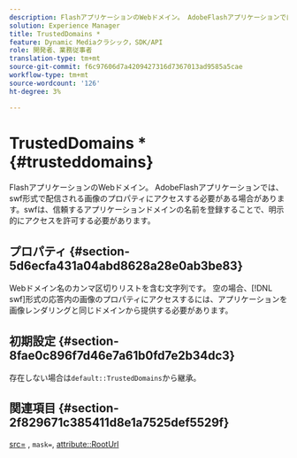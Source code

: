 ```yaml
---
description: FlashアプリケーションのWebドメイン。 AdobeFlashアプリケーションでは、swf形式で配信される画像のプロパティにアクセスする必要がある場合があります。swfは、信頼するアプリケーションドメインの名前を登録することで、明示的にアクセスを許可する必要があります。
solution: Experience Manager
title: TrustedDomains *
feature: Dynamic Mediaクラシック，SDK/API
role: 開発者、業務従事者
translation-type: tm+mt
source-git-commit: f6c97606d7a4209427316d7367013ad9585a5cae
workflow-type: tm+mt
source-wordcount: '126'
ht-degree: 3%

---
```



# TrustedDomains *{#trusteddomains}

FlashアプリケーションのWebドメイン。 AdobeFlashアプリケーションでは、swf形式で配信される画像のプロパティにアクセスする必要がある場合があります。swfは、信頼するアプリケーションドメインの名前を登録することで、明示的にアクセスを許可する必要があります。

## プロパティ {#section-5d6ecfa431a04abd8628a28e0ab3be83}

Webドメイン名のカンマ区切りリストを含む文字列です。 空の場合、[!DNL swf]形式の応答内の画像のプロパティにアクセスするには、アプリケーションを画像レンダリングと同じドメインから提供する必要があります。

## 初期設定 {#section-8fae0c896f7d46e7a61b0fd7e2b34dc3}

存在しない場合は`default::TrustedDomains`から継承。

## 関連項目 {#section-2f829671c385411d8e1a7525def5529f}

[src=](../../../../../ir-api/http-protocol/image-rendering-api-ref/c-ir-http-protocol-ref/c-ir-http-protocol-command-reference/r-ir-src.md#reference-62c98abad22149d68d405ed6aaff8272) ,  `mask=`,  [attribute::RootUrl](../../../../../ir-api/material-cat/image-rendering-api-ref/c-ir-material-catalog/c-ir-attributes-reference/r-ir-rooturl.md#reference-b8d706a573814802bd6794223cc78402)
